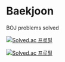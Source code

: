 # Baekjoon
BOJ problems solved

[![Solved.ac 프로필](http://mazassumnida.wtf/api/mini/generate_badge?boj=jwlee508)](https://solved.ac/jwlee508)

[![Solved.ac 프로필](http://mazassumnida.wtf/api/v2/generate_badge?boj=jwlee508)](https://solved.ac/jwlee508)
